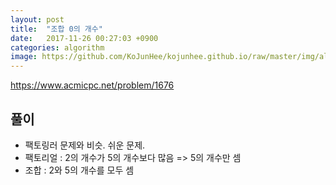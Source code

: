 ```yaml
---
layout: post
title:  "조합 0의 개수"
date:   2017-11-26 00:27:03 +0900
categories: algorithm
image: https://github.com/KoJunHee/kojunhee.github.io/raw/master/img/algorithm.png
---
```


<https://www.acmicpc.net/problem/1676>

## 풀이

- 팩토링러 문제와 비슷. 쉬운 문제.
- 팩토리얼 : 2의 개수가 5의 개수보다 많음 => 5의 개수만 셈 
- 조합 : 2와 5의 개수를 모두 셈



	


